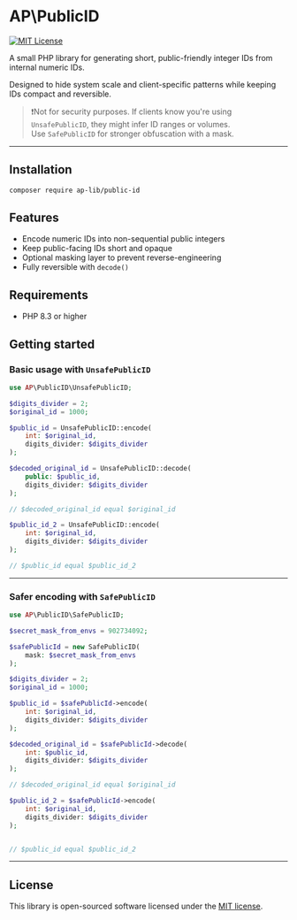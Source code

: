 # AP\PublicID

[![MIT License](https://img.shields.io/badge/license-MIT-blue.svg)](LICENSE)

A small PHP library for generating short, public-friendly integer IDs from internal numeric IDs.

Designed to hide system scale and client-specific patterns while keeping IDs compact and reversible.

> ❗️Not for security purposes. If clients know you're using `UnsafePublicID`, they might infer ID ranges or volumes.  
> Use `SafePublicID` for stronger obfuscation with a mask.

---

## Installation

```bash
composer require ap-lib/public-id
```

## Features

- Encode numeric IDs into non-sequential public integers
- Keep public-facing IDs short and opaque
- Optional masking layer to prevent reverse-engineering
- Fully reversible with `decode()`

## Requirements

- PHP 8.3 or higher

## Getting started

### Basic usage with `UnsafePublicID`

```php
use AP\PublicID\UnsafePublicID;

$digits_divider = 2;
$original_id = 1000;

$public_id = UnsafePublicID::encode(
    int: $original_id,
    digits_divider: $digits_divider
);

$decoded_original_id = UnsafePublicID::decode(
    public: $public_id,
    digits_divider: $digits_divider
);

// $decoded_original_id equal $original_id

$public_id_2 = UnsafePublicID::encode(
    int: $original_id,
    digits_divider: $digits_divider
);

// $public_id equal $public_id_2

```

---

### Safer encoding with `SafePublicID`

```php
use AP\PublicID\SafePublicID;

$secret_mask_from_envs = 902734092;

$safePublicId = new SafePublicID(
    mask: $secret_mask_from_envs
);

$digits_divider = 2;
$original_id = 1000;

$public_id = $safePublicId->encode(
    int: $original_id,
    digits_divider: $digits_divider
);

$decoded_original_id = $safePublicId->decode(
    int: $public_id,
    digits_divider: $digits_divider
);

// $decoded_original_id equal $original_id

$public_id_2 = $safePublicId->encode(
    int: $original_id,
    digits_divider: $digits_divider
);


// $public_id equal $public_id_2

```

---

## License

This library is open-sourced software licensed under the [MIT license](LICENSE).

